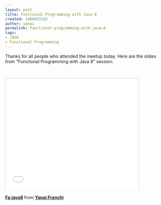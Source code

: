 ```yaml
---
layout: post
title: Functional Programming with Java 8
created: 1406053102
author: yanai
permalink: functional-programming-with-java-8
tags:
- JAVA
- Functional Programming
---
```

<p>Thanks for all people who attended the meetup today. Here are the slides from &quot;Functional Programming with Java 8&quot; session:</p>

<p>&nbsp;</p>

<p><iframe allowfullscreen="" frameborder="0" height="356" marginheight="0" marginwidth="0" scrolling="no" src="//www.slideshare.net/slideshow/embed_code/37248776" style="border:1px solid #CCC; border-width:1px 1px 0; margin-bottom:5px; max-width: 100%;" width="427"></iframe></p>

<div style="margin-bottom:5px"><strong><a href="https://www.slideshare.net/YanaiFranchi/fp-java8" target="_blank" title="Fp java8">Fp java8</a> </strong> from <strong><a href="http://www.slideshare.net/YanaiFranchi" target="_blank">Yanai Franchi</a></strong></div>
